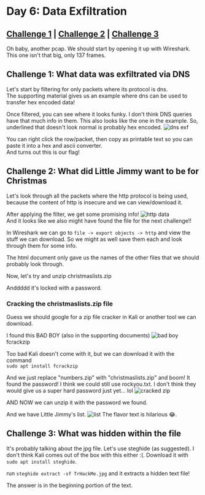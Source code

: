 # Day 6: Data Exfiltration

## [Challenge 1](#challenge-1-what-data-was-exfiltrated-via-dns) | [Challenge 2](#challenge-2-what-did-little-jimmy-want-to-be-for-christmas) | [Challenge 3](#challenge-3-what-was-hidden-within-the-file)

Oh baby, another pcap. We should start by opening it up with Wireshark.\
This one isn't that big, only 137 frames.

## Challenge 1: What data was exfiltrated via DNS

Let's start by filtering for only packets where its protocol is dns.\
The supporting material gives us an example where dns can be used to transfer hex encoded data!

Once filtered, you can see where it looks funky. I don't think DNS queries have that much info in them. This also looks like the one in the example. So, underlined that doesn't look normal is probably hex encoded.
![dns exf](https://i.imgur.com/qpu5a3x.png)

You can right click the row/packet, then copy as printable text so you can paste it into a hex and ascii converter.\
And turns out this is our flag!

## Challenge 2: What did Little Jimmy want to be for Christmas

Let's look through all the packets where the http protocol is being used, because the content of http is insecure and we can view/download it.

After applying the filter, we get some promising info!
![http data](https://i.imgur.com/Dj2T14Q.png)\
And it looks like we also might have found the file for the next challenge!!

In Wireshark we can go to `file -> export objects -> http` and view the stuff we can download. So we might as well save them each and look through them for some info.

The html document only gave us the names of the other files that we should probably look through.

Now, let's try and unzip christmaslists.zip

Anddddd it's locked with a password.

### Cracking the christmaslists.zip file

Guess we should google for a zip file cracker in Kali or another tool we can download.

I found this BAD BOY (also in the supporting documents)
![bad boy](https://i.imgur.com/HDnamkm.png)\
fcrackzip

Too bad Kali doesn't come with it, but we can download it with the command\
`sudo apt install fcrackzip`

And we just replace "numbers.zip" with "christmaslists.zip" and boom! It found the password! I think we could still use rockyou.txt. I don't think they would give us a super hard password just yet... lol
![cracked zip](https://i.imgur.com/NUAbzkw.png)

AND NOW we can unzip it with the password we found.

And we have Little Jimmy's list.
![list](https://i.imgur.com/msg4j4J.png)
The flavor text is hilarious 😂.

## Challenge 3: What was hidden within the file

It's probably talking about the jpg file. Let's use steghide (as suggested). I don't think Kali comes out of the box with this either :(. Download it with `sudo apt install steghide`.

run `steghide extract -sf TrHackMe.jpg` and it extracts a hidden text file!

The answer is in the beginning portion of the text.
